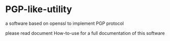 # PGP-like-utility
a software based on openssl to implement PGP protocol 

please read document How-to-use for a full documentation of this software
